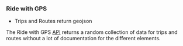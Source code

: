 
### Ride with GPS

* Trips and Routes return geojson

The Ride with GPS [API](https://ridewithgps.com/api?lang=en) returns a random collection of data for trips and routes without a lot of documentation for the different elements.